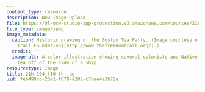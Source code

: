 ```yaml
---
content_type: resource
description: New image Upload
file: https://ol-ocw-studio-app-production.s3.amazonaws.com/courses/21h-104j-riots-strikes-and-conspiracies-in-american-history-fall-2010/feb499cb23a1f079a282c7dee4a3b72a_21h-104jf10-th.jpg
file_type: image/jpeg
image_metadata:
  caption: Historic drawing of the Boston Tea Party. (Image courtesy of the [Freedom
    Trail Foundation](http://www.thefreedomtrail.org/).)
  credit: ''
  image-alt: A color illustration showing several colonists and Native Americans throwing
    tea off of the side of a ship.
resourcetype: Image
title: 21h-104jf10-th.jpg
uid: feb499cb-23a1-f079-a282-c7dee4a3b72a
---
```

